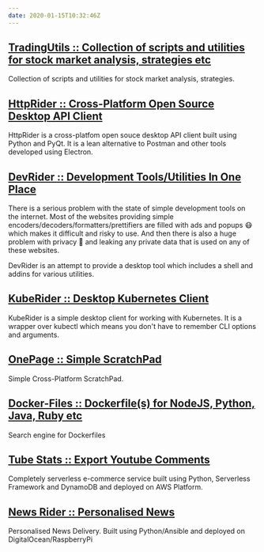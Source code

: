 ```yaml
---
date: 2020-01-15T10:32:46Z
---
```


## [TradingUtils :: Collection of scripts and utilities for stock market analysis, strategies etc](/projects/trading-utils/)

Collection of scripts and utilities for stock market analysis, strategies.

## [HttpRider :: Cross-Platform Open Source Desktop API Client](/projects/http-rider/)

HttpRider is a cross-platfom open souce desktop API client built using Python and PyQt. 
It is a lean alternative to Postman and other tools developed using Electron.

## [DevRider :: Development Tools/Utilities In One Place](/projects/dev-rider/)

There is a serious problem with the state of simple development tools on the internet. 
Most of the websites providing simple encoders/decoders/formatters/prettifiers are filled with ads and popups 😷 which makes it difficult and risky to use.
And then there is also a huge problem with privacy 👀 and leaking any private data that is used on any of these websites.

DevRider is an attempt to provide a desktop tool which includes a shell and addins for various utilities.

## [KubeRider :: Desktop Kubernetes Client](/projects/kube-rider/)

KubeRider is a simple desktop client for working with Kubernetes.
It is a wrapper over kubectl which means you don't have to remember CLI options and arguments.

## [OnePage :: Simple ScratchPad](/projects/one-page/)

Simple Cross-Platform ScratchPad.

## [Docker-Files :: Dockerfile(s) for NodeJS, Python, Java, Ruby etc](/projects/docker-files/)

Search engine for Dockerfiles

## [Tube Stats :: Export Youtube Comments](/projects/tube-stats/)

Completely serverless e-commerce service built using Python, Serverless Framework and DynamoDB and deployed on AWS Platform.

## [News Rider :: Personalised News](/projects/news-rider/)

Personalised News Delivery. Built using Python/Ansible and deployed on DigitalOcean/RaspberryPi

